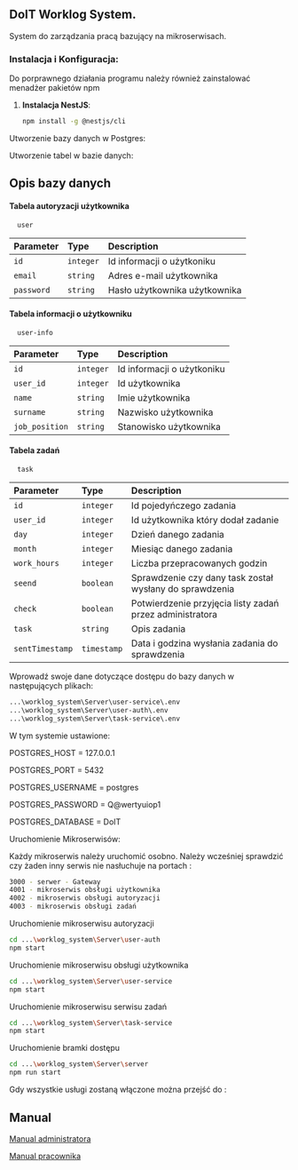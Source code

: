 ## DoIT Worklog System.

System do zarządzania pracą bazujący na mikroserwisach.
### Instalacja i Konfiguracja:
Do porprawnego działania programu należy również zainstalować menadżer pakietów npm
1. **Instalacja NestJS**:
 
   ```bash
   npm install -g @nestjs/cli


Utworzenie bazy danych w Postgres:

Utworzenie tabel w bazie danych:

## Opis bazy danych
#### Tabela autoryzacji użytkownika

```http
  user
```

| Parameter | Type     | Description                       |
| :-------- | :------- | :-------------------------------- |
| `id`      | `integer` | Id informacji o użytkoniku|
| `email`      | `string` | Adres e-mail użytkownika  |
| `password`      | `string` | Hasło użytkownika użytkownika |

#### Tabela informacji o użytkowniku

```http
  user-info
```

| Parameter | Type     | Description                       |
| :-------- | :------- | :-------------------------------- |
| `id`      | `integer` | Id informacji o użytkoniku|
| `user_id`      | `integer` | Id użytkownika  |
| `name`      | `string` | Imie użytkownika |
| `surname`      | `string` | Nazwisko użytkownika |
| `job_position`      | `string` | Stanowisko użytkownika |

#### Tabela zadań

```http
  task
```

| Parameter | Type     | Description                       |
| :-------- | :------- | :-------------------------------- |
| `id`      | `integer` | Id pojedyńczego zadania|
| `user_id`      | `integer` | Id użytkownika który dodał zadanie |
| `day`      | `integer` | Dzień danego zadania |
| `month`      | `integer` | Miesiąc danego zadania |
| `work_hours`      | `integer` | Liczba przepracowanych godzin |
| `seend`      | `boolean` | Sprawdzenie czy dany task został wysłany do sprawdzenia |
| `check`      | `boolean` | Potwierdzenie przyjęcia listy zadań przez administratora |
| `task`      | `string` | Opis zadania |
| `sentTimestamp`      | `timestamp` | Data i godzina wysłania zadania do sprawdzenia |

Wprowadź swoje dane dotyczące dostępu do bazy danych w następujących plikach:

   ```bash
   ...\worklog_system\Server\user-service\.env
   ...\worklog_system\Server\user-auth\.env
   ...\worklog_system\Server\task-service\.env
  ```
W tym systemie ustawione:

POSTGRES_HOST = 127.0.0.1

POSTGRES_PORT = 5432

POSTGRES_USERNAME = postgres

POSTGRES_PASSWORD = Q@wertyuiop1

POSTGRES_DATABASE = DoIT

Uruchomienie Mikroserwisów:

Każdy mikroserwis należy uruchomić osobno. Należy wcześniej sprawdzić czy żaden inny serwis nie nasłuchuje na portach :

```bash
3000 - serwer - Gateway
4001 - mikroserwis obsługi użytkownika
4002 - mikroserwis obsługi autoryzacji
4003 - mikroserwis obsługi zadań
```

Uruchomienie mikroserwisu autoryzacji
```bash
cd ...\worklog_system\Server\user-auth
npm start
```

Uruchomienie mikroserwisu obsługi użytkownika
```bash
cd ...\worklog_system\Server\user-service
npm start
```

Uruchomienie mikroserwisu serwisu zadań
```bash
cd ...\worklog_system\Server\task-service
npm start
```

Uruchomienie bramki dostępu
```bash
cd ...\worklog_system\Server\server
npm run start
```


Gdy wszystkie usługi zostaną włączone można przejść do :


## Manual

[Manual administratora](https://github.com/WerHack0/worklog_system/blob/main/manual_admin.pdf)

[Manual pracownika](https://github.com/WerHack0/worklog_system/blob/main/manual_user.pdf)
